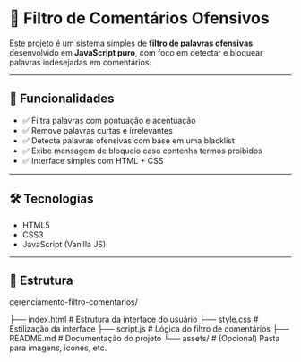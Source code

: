 # 🧹 Filtro de Comentários Ofensivos

Este projeto é um sistema simples de **filtro de palavras ofensivas** desenvolvido em **JavaScript puro**, com foco em detectar e bloquear palavras indesejadas em comentários.

---

## 🚀 Funcionalidades

- ✅ Filtra palavras com pontuação e acentuação
- ✅ Remove palavras curtas e irrelevantes
- ✅ Detecta palavras ofensivas com base em uma blacklist
- ✅ Exibe mensagem de bloqueio caso contenha termos proibidos
- ✅ Interface simples com HTML + CSS

---

## 🛠️ Tecnologias

- HTML5
- CSS3
- JavaScript (Vanilla JS)

---

## 📁 Estrutura

gerenciamento-filtro-comentarios/

├── index.html              # Estrutura da interface do usuário
├── style.css               # Estilização da interface
├── script.js               # Lógica do filtro de comentários
├── README.md               # Documentação do projeto
└── assets/                 # (Opcional) Pasta para imagens, ícones, etc.


